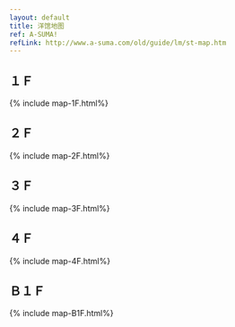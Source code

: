 ```yaml
---
layout: default
title: 洋馆地图
ref: A-SUMA!
refLink: http://www.a-suma.com/old/guide/lm/st-map.htm
---
```

## １Ｆ
{% include map-1F.html%}

## ２Ｆ
{% include map-2F.html%}

## ３Ｆ
{% include map-3F.html%}

## ４Ｆ
{% include map-4F.html%}

## Ｂ１Ｆ
{% include map-B1F.html%}
